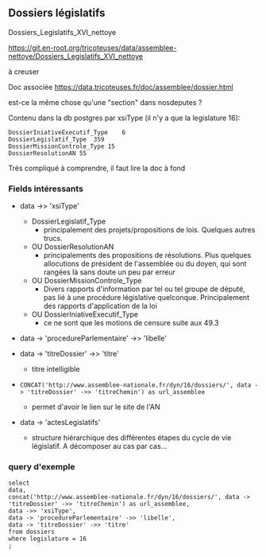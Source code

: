 ## Dossiers législatifs

Dossiers_Legislatifs_XVI_nettoye

https://git.en-root.org/tricoteuses/data/assemblee-nettoye/Dossiers_Legislatifs_XVI_nettoye

à creuser

Doc associée https://data.tricoteuses.fr/doc/assemblee/dossier.html

est-ce la même chose qu'une "section" dans nosdeputes ?

Contenu dans la db postgres par xsiType (il n'y a que la legislature 16):

    DossierIniativeExecutif_Type	6
    DossierLegislatif_Type	359
    DossierMissionControle_Type	15
    DossierResolutionAN	55

Très compliqué à comprendre, il faut lire la doc à fond

### Fields intéressants

- data ->> 'xsiType'

  - DossierLegislatif_Type
    - principalement des projets/propositions de lois. Quelques autres trucs.
  - OU DossierResolutionAN
    - principalements des propositions de résolutions. Plus quelques allocutions de président de l'assemblée ou du doyen, qui sont rangées là sans doute un peu par erreur
  - OU DossierMissionControle_Type
    - Divers rapports d'information par tel ou tel groupe de député, pas lié à une procédure législative quelconque. Principalement des rapports d'application de la loi
  - OU DossierIniativeExecutif_Type
    - ce ne sont que les motions de censure suite aux 49.3

- data -> 'procedureParlementaire' ->> 'libelle'

- data -> 'titreDossier' ->> 'titre'

  - titre intelligible

- `CONCAT('http://www.assemblee-nationale.fr/dyn/16/dossiers/', data -> 'titreDossier' ->> 'titreChemin') as url_assemblee`

  - permet d'avoir le lien sur le site de l'AN

- data -> 'actesLegislatifs'
  - structure hiérarchique des différentes étapes du cycle de vie législatif. A décomposer au cas par cas...

### query d'exemple

    select
    data,
    concat('http://www.assemblee-nationale.fr/dyn/16/dossiers/', data -> 'titreDossier' ->> 'titreChemin') as url_assemblee,
    data ->> 'xsiType',
    data -> 'procedureParlementaire' ->> 'libelle',
    data -> 'titreDossier' ->> 'titre'
    from dossiers
    where legislature = 16
    ;
